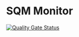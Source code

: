 # SQM Monitor


[![Quality Gate Status](https://sonarcloud.io/api/project_badges/measure?project=gaker_unihedron-sqm&metric=alert_status)](https://sonarcloud.io/summary/new_code?id=gaker_unihedron-sqm)